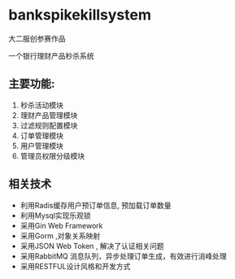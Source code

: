 # bankspikekillsystem
大二服创参赛作品

一个银行理财产品秒杀系统
## 主要功能:
  1. 秒杀活动模块
  2. 理财产品管理模块
  3. 过滤规则配置模块
  4. 订单管理模块
  5. 用户管理模块
  6. 管理员权限分级模块

## 相关技术
  - 利用Radis缓存用户预订单信息, 预加载订单数量
  - 利用Mysql实现乐观锁
  - 采用Gin Web Framework
  - 采用Gorm ,对象关系映射
  - 采用JSON Web Token , 解决了认证相关问题
  - 采用RabbitMQ 消息队列，异步处理订单生成，有效进行消峰处理
  - 采用RESTFUL设计风格和开发方式
